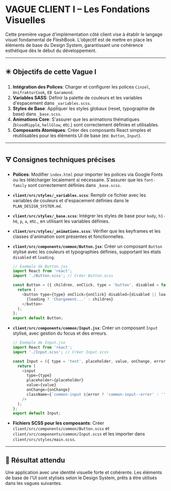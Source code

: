 # VAGUE CLIENT I – Les Fondations Visuelles

Cette première vague d'implémentation côté client vise à établir le langage visuel fondamental de FleshBook. L'objectif est de mettre en place les éléments de base du Design System, garantissant une cohérence esthétique dès le début du développement.

---

## ✴️ Objectifs de cette Vague I

1.  **Intégration des Polices**: Charger et configurer les polices `Cinzel`, `UnifrakturCook`, `EB Garamond`.
2.  **Variables SASS**: Définir la palette de couleurs et les variables d'espacement dans `_variables.scss`.
3.  **Styles de Base**: Appliquer les styles globaux (reset, typographie de base) dans `_base.scss`.
4.  **Animations Core**: S'assurer que les animations thématiques (`bloodRipple`, `hellGlow`, etc.) sont correctement définies et utilisables.
5.  **Composants Atomiques**: Créer des composants React simples et réutilisables pour les éléments UI de base (ex: `Button`, `Input`).

---

## 🜃 Consignes techniques précises

*   **Polices**: Modifier `index.html` pour importer les polices via Google Fonts ou les télécharger localement si nécessaire. S'assurer que les `font-family` sont correctement définies dans `_base.scss`.

*   **`client/src/styles/_variables.scss`**: Remplir ce fichier avec les variables de couleurs et d'espacement définies dans le `PLAN_DESIGN_SYSTEM.md`.

*   **`client/src/styles/_base.scss`**: Intégrer les styles de base pour `body`, `h1-h6`, `p`, `a`, etc., en utilisant les variables définies.

*   **`client/src/styles/_animations.scss`**: Vérifier que les keyframes et les classes d'animation sont présentes et fonctionnelles.

*   **`client/src/components/common/Button.jsx`**: Créer un composant `Button` stylisé avec les couleurs et typographies définies, supportant les états `disabled` et `loading`.

    ```javascript
    // Exemple de Button.jsx
    import React from 'react';
    import './Button.scss'; // Créer Button.scss

    const Button = ({ children, onClick, type = 'button', disabled = false, loading = false }) => {
      return (
        <button type={type} onClick={onClick} disabled={disabled || loading} className="common-button">
          {loading ? 'Chargement...' : children}
        </button>
      );
    };
    export default Button;
    ```

*   **`client/src/components/common/Input.jsx`**: Créer un composant `Input` stylisé, avec gestion du focus et des erreurs.

    ```javascript
    // Exemple de Input.jsx
    import React from 'react';
    import './Input.scss'; // Créer Input.scss

    const Input = ({ type = 'text', placeholder, value, onChange, error = false }) => {
      return (
        <input
          type={type}
          placeholder={placeholder}
          value={value}
          onChange={onChange}
          className={`common-input ${error ? 'common-input--error' : ''}`}
        />
      );
    };
    export default Input;
    ```

*   **Fichiers SCSS pour les composants**: Créer `client/src/components/common/Button.scss` et `client/src/components/common/Input.scss` et les importer dans `client/src/styles/main.scss`.

---

## 📂 Résultat attendu

Une application avec une identité visuelle forte et cohérente. Les éléments de base de l'UI sont stylisés selon le Design System, prêts à être utilisés dans les vagues suivantes.
